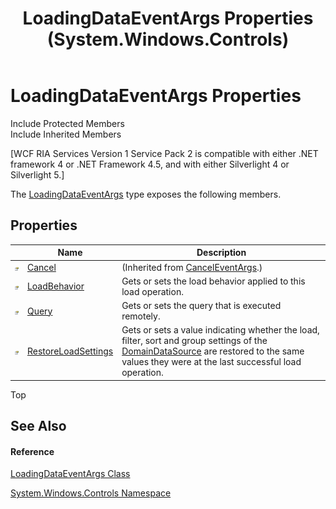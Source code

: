 ﻿---
title: LoadingDataEventArgs Properties (System.Windows.Controls)
TOCTitle: LoadingDataEventArgs Properties
ms:assetid: Properties.T:System.Windows.Controls.LoadingDataEventArgs
ms:mtpsurl: https://msdn.microsoft.com/en-us/library/system.windows.controls.loadingdataeventargs_properties(v=VS.91)
ms:contentKeyID: 27197473
ms.date: 01/27/2012
mtps_version: v=VS.91
---

# LoadingDataEventArgs Properties

Include Protected Members  
Include Inherited Members  

\[WCF RIA Services Version 1 Service Pack 2 is compatible with either .NET framework 4 or .NET Framework 4.5, and with either Silverlight 4 or Silverlight 5.\]

The [LoadingDataEventArgs](ee732586\(v=vs.91\).md) type exposes the following members.

## Properties

<table>
<thead>
<tr class="header">
<th> </th>
<th>Name</th>
<th>Description</th>
</tr>
</thead>
<tbody>
<tr class="odd">
<td><img src="images\Ff422600.pubproperty(en-us,VS.91).gif" title="Public property" alt="Public property" /></td>
<td><a href="https://msdn.microsoft.com/en-us/library/e1bcat2e">Cancel</a></td>
<td>(Inherited from <a href="https://msdn.microsoft.com/en-us/library/9ws52wzb">CancelEventArgs</a>.)</td>
</tr>
<tr class="even">
<td><img src="images\Ff422600.pubproperty(en-us,VS.91).gif" title="Public property" alt="Public property" /></td>
<td><a href="ee707967(v=vs.91).md">LoadBehavior</a></td>
<td>Gets or sets the load behavior applied to this load operation.</td>
</tr>
<tr class="odd">
<td><img src="images\Ff422600.pubproperty(en-us,VS.91).gif" title="Public property" alt="Public property" /></td>
<td><a href="ee707948(v=vs.91).md">Query</a></td>
<td>Gets or sets the query that is executed remotely.</td>
</tr>
<tr class="even">
<td><img src="images\Ff422600.pubproperty(en-us,VS.91).gif" title="Public property" alt="Public property" /></td>
<td><a href="ee707679(v=vs.91).md">RestoreLoadSettings</a></td>
<td>Gets or sets a value indicating whether the load, filter, sort and group settings of the <a href="ee732901(v=vs.91).md">DomainDataSource</a> are restored to the same values they were at the last successful load operation.</td>
</tr>
</tbody>
</table>

Top

## See Also

#### Reference

[LoadingDataEventArgs Class](ee732586\(v=vs.91\).md)

[System.Windows.Controls Namespace](ms590941\(v=vs.91\).md)

